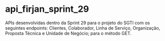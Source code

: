 # api_firjan_sprint_29
APIs desenvolvidas dentro da Sprint 29 para o projeto do SGTI com os seguintes endpoints: Clientes, Colaborador, Linha de Serviço, Organização, Proposta Técnica e Unidade de Negócio; para o método GET.
